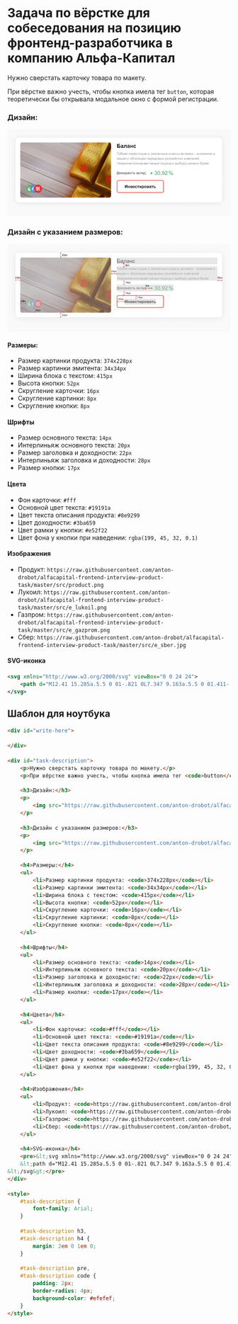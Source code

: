 # Задача по вёрстке для собеседования на позицию фронтенд-разработчика в компанию Альфа-Капитал

Нужно сверстать карточку товара по макету.

При вёрстке важно учесть, чтобы кнопка имела тег `button`, которая теоретически бы открывала модальное окно с формой регистрации.

### Дизайн:

![Дизайн](https://raw.githubusercontent.com/anton-drobot/alfacapital-frontend-interview-product-task/master/design.png)

### Дизайн с указанием размеров:

![Дизайн с указанием размеров](https://raw.githubusercontent.com/anton-drobot/alfacapital-frontend-interview-product-task/master/design_sizes.png)

#### Размеры:

- Размер картинки продукта: `374x228px`
- Размер картинки эмитента: `34x34px`
- Ширина блока с текстом: `415px`
- Высота кнопки: `52px`
- Скругление карточки: `16px`
- Скругление картинки: `8px`
- Скругление кнопки: `8px`

#### Шрифты

- Размер основного текста: `14px`
- Интерлиньяж основного текста: `20px`
- Размер заголовка и доходности: `22px`
- Интерлиньяж заголовка и доходности: `28px`
- Размер кнопки: `17px`

#### Цвета

- Фон карточки: `#fff`
- Основной цвет текста: `#19191a`
- Цвет текста описания продукта: `#8e9299`
- Цвет доходности: `#3ba659`
- Цвет рамки у кнопки: `#e52f22`
- Цвет фона у кнопки при наведении: `rgba(199, 45, 32, 0.1)`

#### Изображения

- Продукт: `https://raw.githubusercontent.com/anton-drobot/alfacapital-frontend-interview-product-task/master/src/product.png`
- Лукоил: `https://raw.githubusercontent.com/anton-drobot/alfacapital-frontend-interview-product-task/master/src/e_lukoil.png`
- Газпром: `https://raw.githubusercontent.com/anton-drobot/alfacapital-frontend-interview-product-task/master/src/e_gazprom.png`
- Сбер: `https://raw.githubusercontent.com/anton-drobot/alfacapital-frontend-interview-product-task/master/src/e_sber.jpg`

#### SVG-иконка

```svg
<svg xmlns="http://www.w3.org/2000/svg" viewBox="0 0 24 24">
    <path d="M12.41 15.285a.5.5 0 01-.821 0L7.347 9.163a.5.5 0 01.411-.785h8.483a.5.5 0 01.411.785l-4.241 6.122z"/>
</svg>
```

## Шаблон для ноутбука

```html
<div id="write-here">

</div>

<div id="task-description">
    <p>Нужно сверстать карточку товара по макету.</p>
    <p>При вёрстке важно учесть, чтобы кнопка имела тег <code>button</code>, которая теоретически бы открывала модальное окно с формой регистрации.</p>

    <h3>Дизайн:</h3>
    <p>
        <img src="https://raw.githubusercontent.com/anton-drobot/alfacapital-frontend-interview-product-task/master/design.png">
    </p>

    <h3>Дизайн с указанием размеров:</h3>
    <p>
        <img src="https://raw.githubusercontent.com/anton-drobot/alfacapital-frontend-interview-product-task/master/design_sizes.png">
    </p>

    <h4>Размеры:</h4>
    <ul>
        <li>Размер картинки продукта: <code>374x228px</code></li>
        <li>Размер картинки эмитента: <code>34x34px</code></li>
        <li>Ширина блока с текстом: <code>415px</code></li>
        <li>Высота кнопки: <code>52px</code></li>
        <li>Скругление карточки: <code>16px</code></li>
        <li>Скругление картинки: <code>8px</code></li>
        <li>Скругление кнопки: <code>8px</code></li>
    </ul>

    <h4>Шрифты</h4>
    <ul>
        <li>Размер основного текста: <code>14px</code></li>
        <li>Интерлиньяж основного текста: <code>20px</code></li>
        <li>Размер заголовка и доходности: <code>22px</code></li>
        <li>Интерлиньяж заголовка и доходности: <code>28px</code></li>
        <li>Размер кнопки: <code>17px</code></li>
    </ul>

    <h4>Цвета</h4>
    <ul>
        <li>Фон карточки: <code>#fff</code></li>
        <li>Основной цвет текста: <code>#19191a</code></li>
        <li>Цвет текста описания продукта: <code>#8e9299</code></li>
        <li>Цвет доходности: <code>#3ba659</code></li>
        <li>Цвет рамки у кнопки: <code>#e52f22</code></li>
        <li>Цвет фона у кнопки при наведении: <code>rgba(199, 45, 32, 0.1)</code></li>
    </ul>

    <h4>Изображения</h4>
    <ul>
        <li>Продукт: <code>https://raw.githubusercontent.com/anton-drobot/alfacapital-frontend-interview-product-task/master/src/product.png</code></li>
        <li>Лукоил: <code>https://raw.githubusercontent.com/anton-drobot/alfacapital-frontend-interview-product-task/master/src/e_lukoil.png</code></li>
        <li>Газпром: <code>https://raw.githubusercontent.com/anton-drobot/alfacapital-frontend-interview-product-task/master/src/e_gazprom.png</code></li>
        <li>Сбер: <code>https://raw.githubusercontent.com/anton-drobot/alfacapital-frontend-interview-product-task/master/src/e_sber.jpg</code></li>
    </ul>

    <h4>SVG-иконка</h4>
    <pre>&lt;svg xmlns="http://www.w3.org/2000/svg" viewBox="0 0 24 24"&gt;
    &lt;path d="M12.41 15.285a.5.5 0 01-.821 0L7.347 9.163a.5.5 0 01.411-.785h8.483a.5.5 0 01.411.785l-4.241 6.122z"/&gt;
&lt;/svg&gt;</pre>
</div>

<style>
    #task-description {
        font-family: Arial;
    }

    #task-description h3,
    #task-description h4 {
        margin: 2em 0 1em 0;
    }

    #task-description pre,
    #task-description code {
        padding: 2px;
        border-radius: 4px;
        background-color: #efefef;
    }
</style>
```
